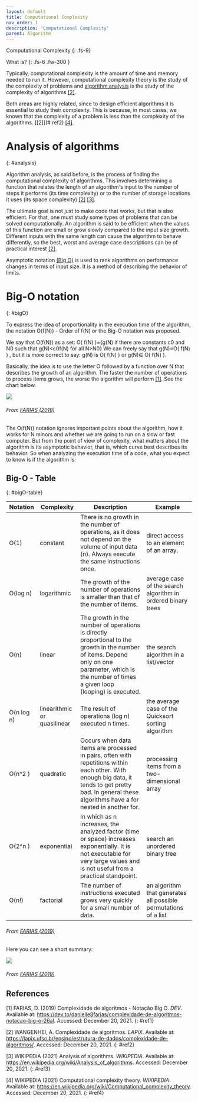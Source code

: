 ```yaml
---
layout: default
title: Computational Complexity
nav_order: 1
description: 'Computational Complexity'
parent: Algorithm
---
```


Computational Complexity
{: .fs-9}

What is?
{: .fs-6 .fw-300  }

Typically, computational complexity is the amount of time and memory needed to run it. However, computational complexity theory is the study of the complexity of problems and [algorithm analysis](#analysis) is the study of the complexity of algorithms [[2]](#ref2).

Both areas are highly related, since to design efficient algorithms it is essential to study their complexity. This is because, in most cases, we known that the complexity of a problem is less than the complexity of the algorithms. [[2]](# ref2) [[4]](#ref4).

# Analysis of algorithms 
{: #analysis}

Algorithm analysis, as said before, is the process of finding the computational complexity of algorithms. This involves determining a function that relates the length of an algorithm's input to the number of steps it performs (its time complexity) or to the number of storage locations it uses (its space complexity) [[2]](#ref2) [[3]](#ref3).

The ultimate goal is not just to make code that works, but that is also efficient. For that, one must study some types of problems that can be solved computationally. An algorithm is said to be efficient when the values ​​of this function are small or grow slowly compared to the input size growth. Different inputs with the same length can cause the algorithm to behave differently, so the best, worst and average case descriptions can be of practical interest [[2]](#ref2).

Asymptotic notation [(Big O)](#bigO) is used to rank algorithms on performance changes in terms of input size. It is a method of describing the behavior of limits.

# Big-O notation
{: #bigO}

To express the idea of proportionality in the execution time of the algorithm, the notation O(f(N)) - Order of f(N) or the Big-O notation was proposed.

We say that O(f(N)) as a set:
O( f(N) )={g(N) if there are constants c0 and N0 such that g(N)<c0f(N) for all N>N0} We can freely say that g(N)=O( f(N) ) , but it is more correct to say: g(N) is O( f(N) ) or g(N)∈ O( f(N) ).

Basically, the idea is to use the letter O followed by a function over N that describes the growth of an algorithm. The faster the number of operations to process items grows, the worse the algorithm will perform [[1]](#ref1).  See the chart below.

<a href="{{ site.baseurl }}/assets/images/bigo_graph.png" data-toggle="lightbox">
    <img src="{{ site.baseurl }}/assets/images/bigo_graph.png" class="img-fluid" />
</a>

###### From [FARIAS (2019)](#ref1)

The O(f(N)) notation ignores important points about the algorithm, how it works for N minors and whether we are going to run on a slow or fast computer. But from the point of view of complexity, what matters about the algorithm is its asymptotic behavior, that is, which curve best describes its behavior. So when analyzing the execution time of a code, what you expect to know is if the algorithm is:

## Big-O - Table
{: #bigO-table}

| Notation   | Complexity                  | Description | Example |
| ---------- | --------------------------- |  ---------- |------- | 
| O(1)       | constant                    | There is no growth in the number of operations, as it does not depend on the volume of input data (n). Always execute the same instructions once. | direct access to an element of an array. |
| O(log n)   | logarithmic                 | The growth of the number of operations is smaller than that of the number of items. | average case of the search algorithm in ordered binary trees |
| O(n)       | linear                      | The growth in the number of operations is directly proportional to the growth in the number of items. Depend only on one parameter, which is the number of times a given loop (looping) is executed.| the search algorithm in a list/vector |
| O(n log n) | linearithmic or quasilinear | The result of operations (log n) executed n times.| the average case of the Quicksort sorting algorithm |
| O(n^2 )    | quadratic                   | Occurs when data items are processed in pairs, often with repetitions within each other. With enough big data, it tends to get pretty bad. In general these algorithms have a for nested in another for. | processing items from a two-dimensional array |
| O(2^n )    | exponential                 | In which as n increases, the analyzed factor (time or space) increases exponentially. It is not executable for very large values and is not useful from a practical standpoint. | search an unordered binary tree |
| O(n!)      | factorial                   | The number of instructions executed grows very quickly for a small number of data. | an algorithm that generates all possible permutations of a list |

###### From [FARIAS (2019)](#ref1)

Here you can see a short summary:

<a href="{{ site.baseurl }}/assets/images/bigo_resume.jpg" data-toggle="lightbox">
    <img src="{{ site.baseurl }}/assets/images/bigo_resume.jpg" class="img-fluid" />
</a>

###### From [FARIAS (2019)](#ref1)

## References

[1] FARIAS, D. (2019) Complexidade de algoritmos - Notação Big O. *DEV*. Available at: <https://dev.to/danielle8farias/complexidade-de-algoritmos-notacao-big-o-26al>. Accessed: December 20, 2021.
{: #ref1}

[2] WANGENHEI, A. Complexidade de algoritmos. *LAPiX*. Available at: <https://lapix.ufsc.br/ensino/estrutura-de-dados/complexidade-de-algoritmos/>. Accessed: December 20, 2021.
{: #ref2}

[3] WIKIPEDIA (2021) Analysis of algorithms. *WIKIPEDIA*. Available at: <https://en.wikipedia.org/wiki/Analysis_of_algorithms>. Accessed: December 20, 2021.
{: #ref3}

[4] WIKIPEDIA (2021) Computational complexity theory. *WIKIPEDIA*. Available at: <https://en.wikipedia.org/wiki/Computational_complexity_theory>. Accessed: December 20, 2021.
{: #ref4}